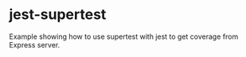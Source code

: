 # jest-supertest
Example showing how to use supertest with jest to get coverage from Express server.
